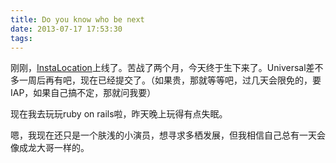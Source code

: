 ```yaml
---
title: Do you know who be next
date: 2013-07-17 17:53:30
tags:
---
```


刚刚，[InstaLocation](https://itunes.apple.com/cn/app/instalocation-simple-filter/id663124948?l=en&mt=8)上线了。苦战了两个月，今天终于生下来了。Universal差不多一周后再有吧，现在已经提交了。（如果贵，那就等等吧，过几天会限免的，要IAP，如果自己搞不定，那就问我要）

现在我去玩玩ruby on rails啦，昨天晚上玩得有点失眠。

嗯，我现在还只是一个肤浅的小演员，想寻求多栖发展，但我相信自己总有一天会像成龙大哥一样的。
